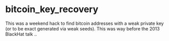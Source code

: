 # bitcoin_key_recovery
This was a weekend hack to find bitcoin addresses with a weak private key (or to be exact generated via weak seeds). This was way before the 2013 BlackHat talk .. 
